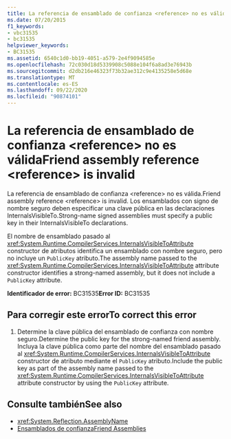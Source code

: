 ```yaml
---
title: La referencia de ensamblado de confianza <reference> no es válida
ms.date: 07/20/2015
f1_keywords:
- vbc31535
- bc31535
helpviewer_keywords:
- BC31535
ms.assetid: 6540c1d0-bb19-4051-a579-2e4f9094585e
ms.openlocfilehash: 72c030d18d5339908c5088e104f6a8ad3e76943b
ms.sourcegitcommit: d2db216e46323f73b32ae312c9e4135258e5d68e
ms.translationtype: MT
ms.contentlocale: es-ES
ms.lasthandoff: 09/22/2020
ms.locfileid: "90874101"
---
```

# <a name="friend-assembly-reference-reference-is-invalid"></a><span data-ttu-id="81bf5-102">La referencia de ensamblado de confianza \<reference> no es válida</span><span class="sxs-lookup"><span data-stu-id="81bf5-102">Friend assembly reference \<reference> is invalid</span></span>

<span data-ttu-id="81bf5-103">La referencia de ensamblado de confianza \<reference> no es válida.</span><span class="sxs-lookup"><span data-stu-id="81bf5-103">Friend assembly reference \<reference> is invalid.</span></span> <span data-ttu-id="81bf5-104">Los ensamblados con signo de nombre seguro deben especificar una clave pública en las declaraciones InternalsVisibleTo.</span><span class="sxs-lookup"><span data-stu-id="81bf5-104">Strong-name signed assemblies must specify a public key in their InternalsVisibleTo declarations.</span></span>  
  
 <span data-ttu-id="81bf5-105">El nombre de ensamblado pasado al <xref:System.Runtime.CompilerServices.InternalsVisibleToAttribute> constructor de atributos identifica un ensamblado con nombre seguro, pero no incluye un `PublicKey` atributo.</span><span class="sxs-lookup"><span data-stu-id="81bf5-105">The assembly name passed to the <xref:System.Runtime.CompilerServices.InternalsVisibleToAttribute> attribute constructor identifies a strong-named assembly, but it does not include a `PublicKey` attribute.</span></span>  
  
 <span data-ttu-id="81bf5-106">**Identificador de error:** BC31535</span><span class="sxs-lookup"><span data-stu-id="81bf5-106">**Error ID:** BC31535</span></span>  
  
## <a name="to-correct-this-error"></a><span data-ttu-id="81bf5-107">Para corregir este error</span><span class="sxs-lookup"><span data-stu-id="81bf5-107">To correct this error</span></span>  
  
1. <span data-ttu-id="81bf5-108">Determine la clave pública del ensamblado de confianza con nombre seguro.</span><span class="sxs-lookup"><span data-stu-id="81bf5-108">Determine the public key for the strong-named friend assembly.</span></span> <span data-ttu-id="81bf5-109">Incluya la clave pública como parte del nombre del ensamblado pasado al <xref:System.Runtime.CompilerServices.InternalsVisibleToAttribute> constructor de atributo mediante el `PublicKey` atributo.</span><span class="sxs-lookup"><span data-stu-id="81bf5-109">Include the public key as part of the assembly name passed to the <xref:System.Runtime.CompilerServices.InternalsVisibleToAttribute> attribute constructor by using the `PublicKey` attribute.</span></span>  
  
## <a name="see-also"></a><span data-ttu-id="81bf5-110">Consulte también</span><span class="sxs-lookup"><span data-stu-id="81bf5-110">See also</span></span>

- <xref:System.Reflection.AssemblyName>
- [<span data-ttu-id="81bf5-111">Ensamblados de confianza</span><span class="sxs-lookup"><span data-stu-id="81bf5-111">Friend Assemblies</span></span>](../../../standard/assembly/friend.md)
